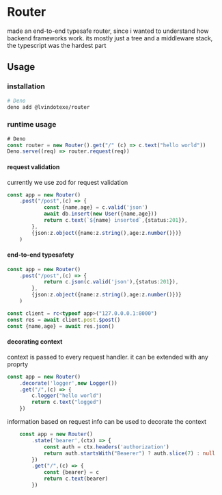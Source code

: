 # Router
made an end-to-end typesafe router, since i wanted to understand how backend frameworks work. its mostly just a tree and a middleware stack, the typescript was the hardest part


## Usage

### installation
```sh
# Deno
deno add @lvindotexe/router
```

### runtime usage
```typescript
# Deno
const router = new Router().get("/" (c) => c.text("hello world"))
Deno.serve((req) => router.request(req))
```

#### request validation
currently we use zod for request validation
```typescript
const app = new Router()
    .post("/post",(c) => {
            const {name,age} = c.valid('json')
            await db.insert(new User({name,age}))
            return c.text(`${name} inserted`,{status:201}),
        },
        {json:z.object({name:z.string(),age:z.number()})}
    )

```

#### end-to-end typesafety
```typescript
const app = new Router()
    .post("/post",(c) => {
            return c.json(c.valid('json'),{status:201}),
        },
        {json:z.object({name:z.string(),age:z.number()})}
    )

const client = rc<typeof app>("127.0.0.0.1:8000")
const res = await client.post.$post()
const {name,age} = await res.json()
```

#### decorating context
context is passed to every request handler. it can be extended with any proprty

```typescript
const app = new Router()
    .decorate('logger',new Logger())
    .get("/",(c) => {
        c.logger("hello world")
        return c.text("logged")
    })
```

information based on request info can be used to decorate the context 
```typescript
    const app = new Router()
        .state('bearer',(ctx) => {
            const auth = ctx.headers('authorization')
            return auth.startsWith("Beaerer") ? auth.slice(7) : null
        })
        .get("/",(c) => {
            const {bearer} = c
            return c.text(bearer)
        })
```
